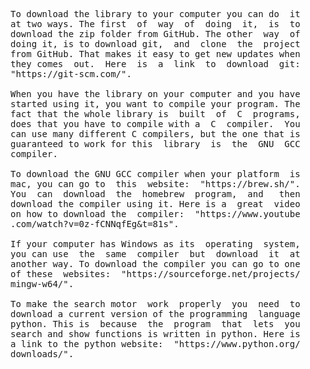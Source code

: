 
<pre>
To download the library to your computer you can do  it
at two ways. The first  of  way  of  doing  it,  is  to
download the zip folder from GitHub. The other  way  of
doing it, is to download git,  and  clone  the  project
from GitHub. That makes it easy to get new updates when
they comes  out.  Here  is  a  link  to  download  git:
"https://git-scm.com/".

When you have the library on your computer and you have
started using it, you want to compile your program. The
fact that the whole library is  built  of  C  programs,
does that you have to compile with a  C  compiler.  You
can use many different C compilers, but the one that is
guaranteed to work for this  library  is  the  GNU  GCC
compiler.

To download the GNU GCC compiler when your platform  is
mac, you can go to  this  website:  "https://brew.sh/".
You  can  download  the  homebrew  program,  and   then
download the compiler using it. Here is a  great  video
on how to download the  compiler:  "https://www.youtube
.com/watch?v=0z-fCNNqfEg&t=81s".

If your computer has Windows as its  operating  system,
you can use  the  same  compiler  but  download  it  at
another way. To download the compiler you can go to one
of these  websites:  "https://sourceforge.net/projects/
mingw-w64/".

To make the search motor  work  properly  you  need  to
download a current version of the programming  language
python. This is  because  the  program  that  lets  you
search and show functions is written in python. Here is
a link to the python website:  "https://www.python.org/
downloads/".
</pre>
